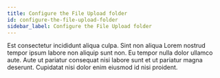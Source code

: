 ```yaml
---
title: Configure the File Upload folder
id: configure-the-file-upload-folder
sidebar_label: Configure the File Upload folder
---
```


Est consectetur incididunt aliqua culpa. Sint non aliqua Lorem nostrud tempor ipsum labore non aliquip sunt non. Eu tempor nulla dolor ullamco aute. Aute ut pariatur consequat nisi labore sunt et ut pariatur magna deserunt. Cupidatat nisi dolor enim eiusmod id nisi proident.

